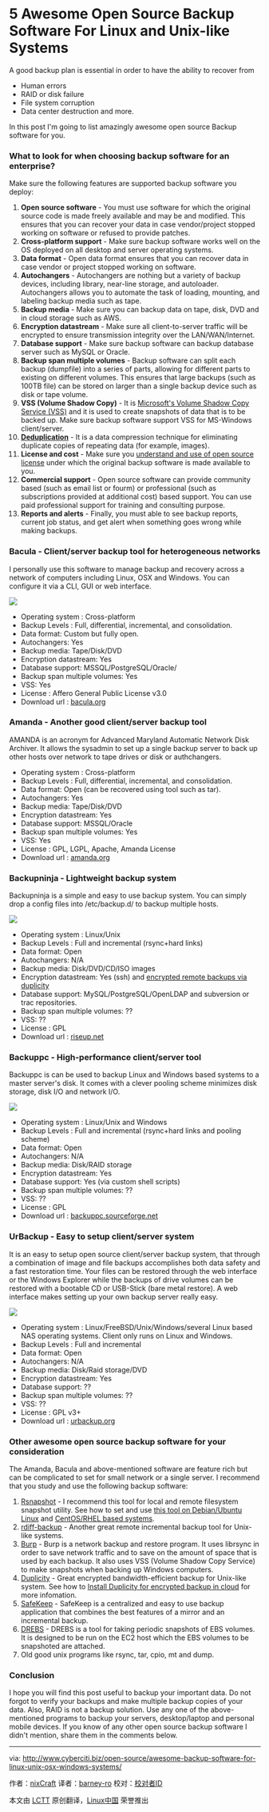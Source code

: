 5 Awesome Open Source Backup Software For Linux and Unix-like Systems
================================================================================
A good backup plan is essential in order to have the ability to recover from

- Human errors
- RAID or disk failure
- File system corruption
- Data center destruction and more.

In this post I'm going to list amazingly awesome open source Backup software for you.

### What to look for when choosing backup software for an enterprise? ###

Make sure the following features are supported backup software you deploy:

1. **Open source software** - You must use software for which the original source code is made freely available and may be and modified. This ensures that you can recover your data in case vendor/project stopped working on software or refused to provide patches.
1. **Cross-platform support** - Make sure backup software works well on the OS deployed on all desktop and server operating systems.
1. **Data format** - Open data format ensures that you can recover data in case vendor or project stopped working on software.
1. **Autochangers** - Autochangers are nothing but a variety of backup devices, including library, near-line storage, and autoloader. Autochangers allows you to automate the task of loading, mounting, and labeling backup media such as tape.
1. **Backup media** - Make sure you can backup data on tape, disk, DVD and in cloud storage such as AWS.
1. **Encryption datastream** - Make sure all client-to-server traffic will be encrypted to ensure transmission integrity over the LAN/WAN/Internet.
1. **Database support** - Make sure backup software can backup database server such as MySQL or Oracle.
1. **Backup span multiple volumes** - Backup software can split each backup (dumpfile) into a series of parts, allowing for different parts to existing on different volumes. This ensures that large backups (such as 100TB file) can be stored on larger than a single backup device such as disk or tape volume.
1. **VSS (Volume Shadow Copy)** - It is [Microsoft's Volume Shadow Copy Service (VSS)][1] and it is used to create snapshots of data that is to be backed up. Make sure backup software support VSS for MS-Windows client/server.
1. **[Deduplication][2]** - It is a data compression technique for eliminating duplicate copies of repeating data (for example, images).
1. **License and cost** - Make sure you [understand and use of open source license][3] under which the original backup software is made available to you.
1. **Commercial support** - Open source software can provide community based (such as email list or fourm) or professional (such as subscriptions provided at additional cost) based support. You can use paid professional support for training and consulting purpose.
1. **Reports and alerts** - Finally, you must able to see backup reports, current job status, and get alert when something goes wrong while making backups.

### Bacula - Client/server backup tool for heterogeneous networks ###

I personally use this software to manage backup and recovery across a network of computers including Linux, OSX and Windows. You can configure it via a CLI, GUI or web interface.

![](http://s0.cyberciti.org/uploads/cms/2014/11/bacula-network-backup.jpg)

- Operating system : Cross-platform
- Backup Levels : Full, differential, incremental, and consolidation.
- Data format: Custom but fully open.
- Autochangers: Yes
- Backup media: Tape/Disk/DVD
- Encryption datastream: Yes
- Database support: MSSQL/PostgreSQL/Oracle/
- Backup span multiple volumes: Yes
- VSS: Yes
- License : Affero General Public License v3.0
- Download url : [bacula.org][4]

### Amanda - Another good client/server backup tool ###

AMANDA is an acronym for Advanced Maryland Automatic Network Disk Archiver. It allows the sysadmin to set up a single backup server to back up other hosts over network to tape drives or disk or authchangers.

- Operating system : Cross-platform
- Backup Levels : Full, differential, incremental, and consolidation.
- Data format: Open (can be recovered using tool such as tar).
- Autochangers: Yes
- Backup media: Tape/Disk/DVD
- Encryption datastream: Yes
- Database support: MSSQL/Oracle
- Backup span multiple volumes: Yes
- VSS: Yes
- License : GPL, LGPL, Apache, Amanda License
- Download url : [amanda.org][5]

### Backupninja - Lightweight backup system ###

Backupninja is a simple and easy to use backup system. You can simply drop a config files into /etc/backup.d/ to backup multiple hosts.

![](http://s0.cyberciti.org/uploads/cms/2014/11/ninjabackup-helper-script.jpg)

- Operating system : Linux/Unix
- Backup Levels : Full and incremental (rsync+hard links)
- Data format: Open
- Autochangers: N/A
- Backup media: Disk/DVD/CD/ISO images
- Encryption datastream: Yes (ssh) and [encrypted remote backups via duplicity][6]
- Database support: MySQL/PostgreSQL/OpenLDAP and subversion or trac repositories.
- Backup span multiple volumes: ??
- VSS: ??
- License : GPL
- Download url : [riseup.net][7]

### Backuppc - High-performance client/server tool ###

Backuppc is can be used to backup Linux and Windows based systems to a master server's disk. It comes with a clever pooling scheme minimizes disk storage, disk I/O and network I/O.

![](http://s0.cyberciti.org/uploads/cms/2014/11/BackupPCServerStatus.jpg)

- Operating system : Linux/Unix and Windows
- Backup Levels : Full and incremental (rsync+hard links and pooling scheme)
- Data format: Open
- Autochangers: N/A
- Backup media: Disk/RAID storage
- Encryption datastream: Yes
- Database support: Yes (via custom shell scripts)
- Backup span multiple volumes: ??
- VSS: ??
- License : GPL
- Download url : [backuppc.sourceforge.net][8]

### UrBackup - Easy to setup client/server system ###

It is an easy to setup open source client/server backup system, that through a combination of image and file backups accomplishes both data safety and a fast restoration time. Your files can be restored through the web interface or the Windows Explorer while the backups of drive volumes can be restored with a bootable CD or USB-Stick (bare metal restore). A web interface makes setting up your own backup server really easy.

![](http://s0.cyberciti.org/uploads/cms/2014/11/urbackup.jpg)

- Operating system : Linux/FreeBSD/Unix/Windows/several Linux based NAS operating systems. Client only runs on Linux and Windows.
- Backup Levels : Full and incremental
- Data format: Open
- Autochangers: N/A
- Backup media: Disk/Raid storage/DVD
- Encryption datastream: Yes
- Database support: ??
- Backup span multiple volumes: ??
- VSS: ??
- License : GPL v3+
- Download url : [urbackup.org][9]

### Other awesome open source backup software for your consideration ###

The Amanda, Bacula and above-mentioned software are feature rich but can be complicated to set for small network or a single server. I recommend that you study and use the following backup software:

1. [Rsnapshot][10] - I recommend this tool for local and remote filesystem snapshot utility. See how to set and use [this tool on Debian/Ubuntu Linux][11] and [CentOS/RHEL based systems][12].
1. [rdiff-backup][13] - Another great remote incremental backup tool for Unix-like systems.
1. [Burp][14] - Burp is a network backup and restore program. It uses librsync in order to save network traffic and to save on the amount of space that is used by each backup. It also uses VSS (Volume Shadow Copy Service) to make snapshots when backing up Windows computers.
1. [Duplicity][15] - Great encrypted bandwidth-efficient backup for Unix-like system. See how to [Install Duplicity for encrypted backup in cloud][16] for more infomation.
1. [SafeKeep][17] - SafeKeep is a centralized and easy to use backup application that combines the best features of a mirror and an incremental backup.
1. [DREBS][18] - DREBS is a tool for taking periodic snapshots of EBS volumes. It is designed to be run on the EC2 host which the EBS volumes to be snapshoted are attached.
1. Old good unix programs like rsync, tar, cpio, mt and dump.

### Conclusion ###

I hope you will find this post useful to backup your important data. Do not forgot to verify your backups and make multiple backup copies of your data. Also, RAID is not a backup solution. Use any one of the above-mentioned programs to backup your servers, desktop/laptop and personal mobile devices. If you know of any other open source backup software I didn't mention, share them in the comments below.

--------------------------------------------------------------------------------

via: http://www.cyberciti.biz/open-source/awesome-backup-software-for-linux-unix-osx-windows-systems/

作者：[nixCraft][a]
译者：[barney-ro](https://github.com/barney-ro)
校对：[校对者ID](https://github.com/校对者ID)

本文由 [LCTT](https://github.com/LCTT/TranslateProject) 原创翻译，[Linux中国](http://linux.cn/) 荣誉推出

[a]:http://www.cyberciti.biz/tips/about-us
[1]:http://technet.microsoft.com/en-us/library/cc785914(v=ws.10).aspx
[2]:http://en.wikipedia.org/wiki/Data_deduplication
[3]:http://opensource.org/licenses
[4]:http://www.bacula.org/
[5]:http://www.amanda.org/
[6]:http://www.cyberciti.biz/faq/duplicity-installation-configuration-on-debian-ubuntu-linux/
[7]:https://labs.riseup.net/code/projects/backupninja
[8]:http://backuppc.sourceforge.net/
[9]:http://www.urbackup.org/
[10]:http://www.rsnapshot.org/
[11]:http://www.cyberciti.biz/faq/linux-rsnapshot-backup-howto/
[12]:http://www.cyberciti.biz/faq/redhat-cetos-linux-remote-backup-snapshot-server/
[13]:http://www.nongnu.org/rdiff-backup/
[14]:http://burp.grke.org/
[15]:http://www.cyberciti.biz/open-source/awesome-backup-software-for-linux-unix-osx-windows-systems/
[16]:http://www.cyberciti.biz/faq/duplicity-installation-configuration-on-debian-ubuntu-linux/
[17]:http://safekeep.sourceforge.net/
[18]:https://github.com/dojo4/drebs